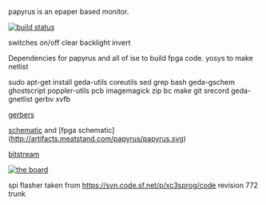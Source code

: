 papyrus is an epaper based monitor.

[![build status](http://ci.meatstand.com/projects/4/status.png?ref=master)](http://ci.meatstand.com/projects/4?ref=master)

switches
on/off
clear
backlight
invert

Dependencies for papyrus and all of ise to build fpga code. yosys to make netlist

sudo apt-get install geda-utils coreutils sed grep bash geda-gschem ghostscript poppler-utils pcb imagemagick zip bc make git srecord geda-gnetlist gerbv xvfb

[gerbers](http://artifacts.meatstand.com/papyrus/gerbers.zip)

[schematic](http://artifacts.meatstand.com/papyrus/schematic.png) and [fpga schematic] (http://artifacts.meatstand.com/papyrus/papyrus.svg)

[bitstream](http://artifacts.meatstand.com/papyrus/papyrus.bit)

[![the board](http://artifacts.meatstand.com/papyrus/board.png)](http://artifacts.meatstand.com/papyrus/board.png)


spi flasher taken from https://svn.code.sf.net/p/xc3sprog/code revision 772 trunk
